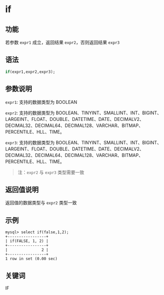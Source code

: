 # if

## 功能

若参数 `expr1` 成立，返回结果 `expr2`，否则返回结果 `expr3`

## 语法

```Haskell
if(expr1,expr2,expr3);
```

## 参数说明

`expr1`: 支持的数据类型为 BOOLEAN

`expr2`: 支持的数据类型为 BOOLEAN、TINYINT、SMALLINT、INT、BIGINT、LARGEINT、FLOAT、DOUBLE、DATETIME、DATE、DECIMALV2、DECIMAL32、DECIMAL64、DECIMAL128、VARCHAR、BITMAP、PERCENTILE、HLL、TIME。

`expr3`: 支持的数据类型为 BOOLEAN、TINYINT、SMALLINT、INT、BIGINT、LARGEINT、FLOAT、DOUBLE、DATETIME、DATE、DECIMALV2、DECIMAL32、DECIMAL64、DECIMAL128、VARCHAR、BITMAP、PERCENTILE、HLL、TIME。

> 注：`expr2` 与 `expr3` 类型需要一致

## 返回值说明

返回值的数据类型与 `expr2` 类型一致

## 示例

```Plain Text
mysql> select if(false,1,2);
+-----------------+
| if(FALSE, 1, 2) |
+-----------------+
|               2 |
+-----------------+
1 row in set (0.00 sec)
```

## 关键词

IF

